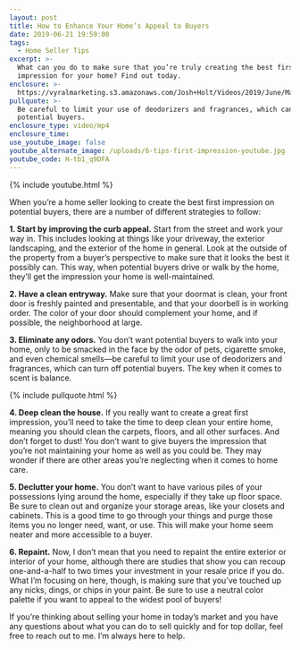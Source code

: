 ```yaml
---
layout: post
title: How to Enhance Your Home’s Appeal to Buyers
date: 2019-06-21 19:59:00
tags:
  - Home Seller Tips
excerpt: >-
  What can you do to make sure that you’re truly creating the best first
  impression for your home? Find out today.
enclosure: >-
  https://vyralmarketing.s3.amazonaws.com/Josh+Holt/Videos/2019/June/Madison%2C+WI+Real+Estate+Agent-+How+to+Enhance+Your+Homes+Appeal+to+Buyers.mp4
pullquote: >-
  Be careful to limit your use of deodorizers and fragrances, which can turn off
  potential buyers.
enclosure_type: video/mp4
enclosure_time:
use_youtube_image: false
youtube_alternate_image: /uploads/6-tips-first-impression-youtube.jpg
youtube_code: H-tb1_q9DFA
---
```


{% include youtube.html %}

When you’re a home seller looking to create the best first impression on potential buyers, there are a number of different strategies to follow:

**1\. Start by improving the curb appeal.** Start from the street and work your way in. This includes looking at things like your driveway, the exterior landscaping, and the exterior of the home in general. Look at the outside of the property from a buyer’s perspective to make sure that it looks the best it possibly can. This way, when potential buyers drive or walk by the home, they’ll get the impression your home is well-maintained.

**2\. Have a clean entryway.** Make sure that your doormat is clean, your front door is freshly painted and presentable, and that your doorbell is in working order. The color of your door should complement your home, and if possible, the neighborhood at large.

**3\. Eliminate any odors.** You don’t want potential buyers to walk into your home, only to be smacked in the face by the odor of pets, cigarette smoke, and even chemical smells—be careful to limit your use of deodorizers and fragrances, which can turn off potential buyers. The key when it comes to scent is balance.

{% include pullquote.html %}

**4\. Deep clean the house.** If you really want to create a great first impression, you’ll need to take the time to deep clean your entire home, meaning you should clean the carpets, floors, and all other surfaces. And don’t forget to dust\! You don’t want to give buyers the impression that you’re not maintaining your home as well as you could be. They may wonder if there are other areas you’re neglecting when it comes to home care.

**5\. Declutter your home.** You don’t want to have various piles of your possessions lying around the home, especially if they take up floor space. Be sure to clean out and organize your storage areas, like your closets and cabinets. This is a good time to go through your things and purge those items you no longer need, want, or use. This will make your home seem neater and more accessible to a buyer.

**6\. Repaint.** Now, I don’t mean that you need to repaint the entire exterior or interior of your home, although there are studies that show you can recoup one-and-a-half to two times your investment in your resale price if you do. What I’m focusing on here, though, is making sure that you’ve touched up any nicks, dings, or chips in your paint. Be sure to use a neutral color palette if you want to appeal to the widest pool of buyers\!

If you’re thinking about selling your home in today’s market and you have any questions about what you can do to sell quickly and for top dollar, feel free to reach out to me. I’m always here to help.